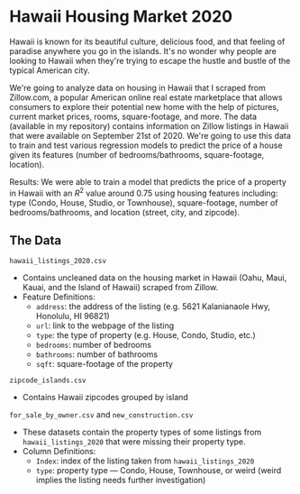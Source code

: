 # Hawaii Housing Market 2020
Hawaii is known for its beautiful culture, delicious food, and that feeling of paradise anywhere you go in the islands. It's no wonder why people are looking to Hawaii when they're trying to escape the hustle and bustle of the typical American city.   

We're going to analyze data on housing in Hawaii that I scraped from Zillow.com, a popular American online real estate marketplace that allows consumers to explore their potential new home with the help of pictures, current market prices, rooms, square-footage, and more. The data (available in my repository) contains information on Zillow listings in Hawaii that were available on September 21st of 2020. We're going to use this data to train and test various regression models to predict the price of a house given its features (number of bedrooms/bathrooms, square-footage, location).  

Results: We were able to train a model that predicts the price of a property in Hawaii with an $R^2$ value around 0.75 using housing features including: type (Condo, House, Studio, or Townhouse), square-footage, number of bedrooms/bathrooms, and location (street, city, and zipcode).

## The Data
`hawaii_listings_2020.csv` 
  * Contains uncleaned data on the housing market in Hawaii (Oahu, Maui, Kauai, and the Island of Hawaii) scraped from Zillow.
  * Feature Definitions:
    * `address`: the address of the listing (e.g. 5621 Kalanianaole Hwy, Honolulu, HI 96821)
    * `url`: link to the webpage of the listing
    * `type`: the type of property (e.g. House, Condo, Studio, etc.)
    * `bedrooms`: number of bedrooms
    * `bathrooms`: number of bathrooms
    * `sqft`: square-footage of the property
  
`zipcode_islands.csv`
  * Contains Hawaii zipcodes grouped by island
 
 `for_sale_by_owner.csv` and `new_construction.csv`
  * These datasets contain the property types of some listings from `hawaii_listings_2020` that were missing their property type.
  * Column Definitions:
    * `Index`: index of the listing taken from `hawaii_listings_2020`
    * `type`: property type &mdash; Condo, House, Townhouse, or weird (weird implies the listing needs further investigation)

